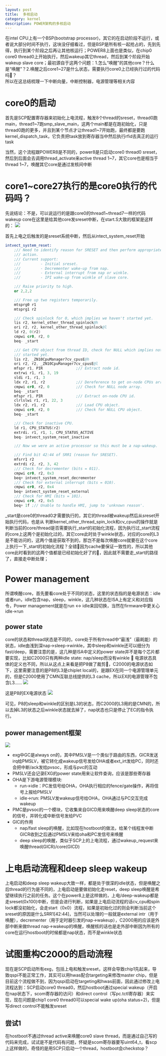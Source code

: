 ```yaml
---
layout: post
title:  多核启动
category: kernel
description: POWER架构的多核启动
---
```


在intel CPU上有一个BSP(bootstrap processor)，其它的在启动阶段不运行，或者说大部分时间不执行，这块没仔细看过，但是BSP是所有核一起抢占的，先到先得，执行到某个阶段之后再让其他核运行；POWER8上面也是类似，在chip0 core0 thread0上开始执行，然后wakeup其它thread，然后到某个阶段开始wakeup slave core；最初源自于这两个问题：1.怎么“唤醒”的其他core？什么是“唤醒”？2.唤醒之后core1~27是什么状态，需要执行core0上已经执行过的代码吗:frog:？  
所以在这总结梳理一下中断向量，中断控制器，电源管理等相关内容

# core0的启动
首先是SCP配置寄存器来初始化上电流程，触发8个thread的sreset，thread0跑main，thread1~7跑smp_slave_main，这两个main都是在跑初始化，只是thread0跑的更多，并且到某个节点才让thread1~7开始跑，最终都是要跑kernel_dispatch_task，它负责把task放到寄存器当中然后执行rfid去真正的运行task

当然，这个流程跟POWER8是不同的，power8是只启动core0 thread0 sreset，然后到后面会去调用thread_activate来active thread 1~7，其它core也是相当于thread 1~7，唤醒其它core是通过发核间中断

# core1~core27执行的是core0执行的代码吗？
先说结论：不是，可以说运行的是跟core0的thread1~thread7一样的代码
wakeup core在这里是给其他core发sreset中断，在start.S大致的框架是这样的：
![](/assets/img/2024-07-10-10-39-12.png)

首先上电之后触发的是sreset系统中断，然后从intect_system_reset开始
```.s
intvect_system_reset:
    ;// Need to identify reason for SRESET and then perform appropriate
    ;// action.
    ;// Current support:
    ;//         - Initial sreset.
    ;//         - Decrementer wake-up from nap.
    ;//         - External interrupt from nap or winkle.
    ;//         - IPI wake-up from winkle of slave core.

    ;// Raise priority to high.
    or 2,2,2

    ;// Free up two registers temporarily.
    mtsprg0 r1
    mtsprg1 r2

    ;// Check spinlock for 0, which implies we haven't started yet.
    lis r2, kernel_other_thread_spinlock@h
    ori r2, r2, kernel_other_thread_spinlock@l
    ld r2, 0(r2)
    cmpwi cr0, r2, 0
    beq- _start

    ;// Get CPU object from thread ID, check for NULL which implies not
    ;// started yet.
    lis r2, _ZN10CpuManager7cv_cpusE@h
    ori r2, r2, _ZN10CpuManager7cv_cpusE@l
    mfspr r1, PIR               ;// Extract node id.
    extrwi r1, r1, 3, 19
    sldi r1, r1, 3
    ldx r2, r1, r2              ;// Dereference to get on-node CPUs array.
    cmpwi cr0, r2, 0            ;// Check for NULL node array.
    beq- _start
    mfspr r1, PIR               ;// Extract on-node CPU id.
    clrlslwi r1, r1, 22, 3
    ldx r2, r1, r2              ;// Load CPU object.
    cmpwi cr0, r2, 0            ;// Check for NULL CPU object.
    beq- _start

    ;// Check for inactive CPU.
    ld r1, CPU_STATUS(r2)
    extrdi. r1, r1, 1, CPU_STATUS_ACTIVE
    beq- intvect_system_reset_inactive

    ;// Now we were an active processor so this must be a nap-wakeup.

    ;// Find bit 42:44 of SRR1 (reason for SRESET).
    mfsrr1 r2
    extrdi r2, r2, 3, 42
    ;// Check for decrementer (bits = 011).
    cmpwi cr0, r2, 0x3
    beq+ intvect_system_reset_decrementer
    ;// Check for external interrupt (bits = 010).
    cmpwi cr0, r2, 0x4
    beq+ intvect_system_reset_external
    ;// Check for HMI (bits = 101).
    cmpwi cr0, r2, 0x5
    beq+ 1f ;// Unable to handle HMI, jump to 'unknown reason'.
```
_start是core0的thread0才需要执行的，其它的thread被wakeup然后从sreset开始执行代码，也是从
判断kernel_other_thread_spin_lock和cv_cpus的操作就是判断当前的core/thread是否需要执行_start的初始化流程，因为执行过_start流程的core上这两个是初始化过的，其它core此时处于winkle状态，对应的core的L3是不能访问的，这两个值是获取不到的，那岂不是每次唤醒core就要在这个core上执行一下_start的初始化流程？全错:frog:因为cache要保证一致性的，所以其他core此时看到的这两个值都是已经初始化好了的:frog:，因此就不需要走_start的路径了，直接走中断处理；

# Power management
所谓唤醒core，首先要看core处于不同的状态，这里的状态指的是电源状态：idle或者run，idle包含nap，sleep，winkle，这几种状态在ISA上有定义和对应指令，Power management就是在run <-> idle来回切换，当然在firmware中更关心idle->run

## power state

core的状态和thread状态是不同的，core处于所有thread中“最浅”（最耗能）的状态，idle由浅到深nap->sleep->winkle，其中sleep和winkle还可以细分为fast/deep，需要注意的是，这几种是ISA中定义的power state并不是每个芯片都要实现，比如C2000只有两种idle state: nap/sleep而没有winkle :frog: 电源状态具体的定义也不同，所以从这点上来看是把P8做了裁剪:frog:，C2000的电源状态如下，这里需要注意的是P8的L3是chiplet local的，是跟EX在同一个电源管理单元的，但是C2000使用了CMN互联总线提供的L3 cache，所以EX的电源管理不包含L3……
![](/assets/img/ex-power.png)

这是P8的EX电源状态
![](/assets/img/2024-07-10-11-10-38.png)

可见，P8的sleep和winkle的区别是L3的状态，而C2000的L3用的是CMN的，所以去掉L3的状态之后winkle状态就去掉了，nap状态也只是停止了EC的指令执行。

## power management框架

![](/assets/img/2024-07-12-15-03-17.png)

- exg中GC是always on的，其中PMSLV是一个类似于路由的东西，GICR发送irq给PMSLV，被它转化成wakeup信号发给OHA或者ext_irt发给PC，同时还会把中断/ack发给pvsoc，形成与pvc的互动
- PMSLV还会记录EXG的power state用来让软件查询，应该是那些寄存器
- OHA是下游电源管理模块:
  - run->idle：PC发信号给OHA，OHA执行相应的fence/gate操作，再将信号上报给PMSLV
  - idle->run: PMSLV发wakeup信号给OHA，OHA通过与PC交互完成wakeup
- PMC是pvsoc的一个模块，它收集来自GICD用来唤醒deep sleep状态的core的信号，并转化成中断信号发给PVC
- GIC的作用
  - nap/fast sleep的唤醒，比如现在hostboot的做法，给某个线程发中断GICR收到之后通过PMSLV来给oha和PC发信号来唤醒
  - deep sleep的唤醒，类似于SCP上的上电流程，通过wakeup_request来唤醒thread(GICR)/core(GICD)
# 上电启动流程和deep sleep wakeup
上电启动和deep sleep wakeup大致一样，都是处于很深的idle状态，但是唤醒之后thread的行为是不同的，上电启动是要做初始化走reset，deep sleep唤醒是希望继续执行之前的任务。这个在power8上是这样做的，上电/deep-wakeup都是走sreset(0x100)中断，但是会进行判断，如果是上电启动流程的话cv_cpu和spin lock都没初始化，会走start（0x0）流程，如果是初始化过的则会判断当前这个sreset的原因是什么SRR1[42:44]，当然可以处理的一般就是external intr（用于唤醒），decrementer（用于定时器引发的nap->wakeup），C2000用的应该是外部中断来做thread nap->wakeup的唤醒，唤醒核的话也是走外部中断因为所有的core在运行hostboot的时候都是nap状态，而不是winkle状态


# 试图重构C2000的启动流程
现在是SCP启动所有exg，包括上电和触发sreset，这样会导致chip1先起来，导致qspi不能正常工作，其实可以用hwas配合targeting来修改master chip，但是目前这个流程做不到，因为qspi启动在targeting和hwas前面，因此通过修改上电流程达到：SCP启动core0 thread0，然后hostboot通过special wakeup（开启在nap状态下，scom寄存器的访问）和direct control（写pc.tctl寄存器）来实现，现在问题是chip1 core0 thread0可以special wake up(oha status=2)，但是写direct control不能触发sreset

## 尝试1
在hostboot不通过thread active来唤醒core0 slave thread，而是通过自己写的代码来完成，试试是不是代码有问题，怀疑是scom寄存器要写uint64_t，看scp上这样做的，奇怪的是用SCP只启动一个thread，hostboot会checkstop？